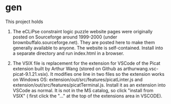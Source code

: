 # gen

This project holds 

1. The eCLiPse constraint logic puzzle website pages were originally posted on Sourceforge around 1999-2000 (under brownbuffalo.sourceforge.net).  They are posted here to make them generally available to anyone.  The website is self-contained.  Install into a separate directory and run index.html in a browser.   

2. The VSIX file is replacement for the extension for VSCode of the Picat extension built by Arthur Wang (stored on Github as arthurwang.vsc-picat-9.1.21.vsix).  It modifies one line in two files so the extension works on Windows OS: extension/out/src/features/picatLinter.js  and extension/out/src/features/picatTerminal.js.  Install it as an extension into VSCode as normal.  It is not in the MS catalog, so click "install from VSIX" ( first click the  "..." at the top of the extensions area in VSCODE).   
